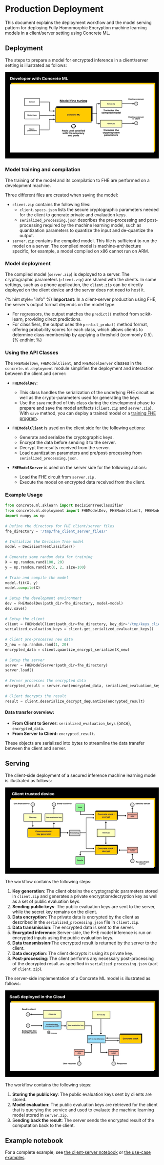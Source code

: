 # Production Deployment

This document explains the deployment workflow and the model serving pattern for deploying Fully Homomorphic Encryption machine learning models in a client/server setting using Concrete ML.

## Deployment
The steps to prepare a model for encrypted inference in a client/server setting is illustrated as follows:

![](../figures/concretemlgraph1.jpg)

### Model training and compilation 
The training of the model and its compilation to FHE are performed on a development machine. 

Three different files are created when saving the model:

- `client.zip` contains the following files:
    -  `client.specs.json` lists the secure cryptographic parameters needed for the client to generate private and evaluation keys. 
    - `serialized_processing.json` describes the pre-processing and post-processing required by the machine learning model, such as quantization parameters to quantize the input and de-quantize the output.
- `server.zip` contains the compiled model. This file is sufficient to run the model on a server. The compiled model is machine-architecture specific, for example, a model compiled on x86 cannot run on ARM.
### Model deployment
The compiled model (`server.zip`) is deployed to a server. The cryptographic parameters (`client.zip`) are shared with the clients. In some settings, such as a phone application, the `client.zip` can be directly deployed on the client device and the server does not need to host it.

{% hint style="info" %}
 **Important:** In a client-server production using FHE, the server's output format depends on the model type:
- For regressors, the output matches the `predict()` method from scikit-learn, providing direct predictions. 
- For classifiers, the output uses the `predict_proba()` method format, offering probability scores for each class, which allows clients to determine class membership by applying a threshold (commonly 0.5).
{% endhint %}

### Using the API Classes

The `FHEModelDev`, `FHEModelClient`, and `FHEModelServer` classes in the `concrete.ml.deployment` module simplifies the deployment and interaction between the client and server:

- **`FHEModelDev`**: 
    - This class handles the serialization of the underlying FHE circuit as well as the crypto-parameters used for generating the keys. 
    - Use the `save` method of this class during the development phase to prepare and save the model artifacts (`client.zip` and `server.zip`). With `save` method, you can deploy a trained model or a [training FHE program](../built-in-models/training.md).

- **`FHEModelClient`** is used on the client side for the following actions:
    - Generate and serialize the cryptographic keys.
    - Encrypt the data before sending it to the server.
    - Decrypt the results received from the server.
    - Load quantization parameters and pre/post-processing from `serialized_processing.json`.

- **`FHEModelServer`** is used on the server side for the following actions:
    - Load the FHE circuit from `server.zip` .
    - Execute the model on encrypted data received from the client.

### Example Usage

```python
from concrete.ml.sklearn import DecisionTreeClassifier
from concrete.ml.deployment import FHEModelDev, FHEModelClient, FHEModelServer
import numpy as np

# Define the directory for FHE client/server files
fhe_directory = '/tmp/fhe_client_server_files/'

# Initialize the Decision Tree model
model = DecisionTreeClassifier()

# Generate some random data for training
X = np.random.rand(100, 20)
y = np.random.randint(0, 2, size=100)

# Train and compile the model
model.fit(X, y)
model.compile(X)

# Setup the development environment
dev = FHEModelDev(path_dir=fhe_directory, model=model)
dev.save()

# Setup the client
client = FHEModelClient(path_dir=fhe_directory, key_dir="/tmp/keys_client")
serialized_evaluation_keys = client.get_serialized_evaluation_keys()

# Client pre-processes new data
X_new = np.random.rand(1, 20)
encrypted_data = client.quantize_encrypt_serialize(X_new)

# Setup the server
server = FHEModelServer(path_dir=fhe_directory)
server.load()

# Server processes the encrypted data
encrypted_result = server.run(encrypted_data, serialized_evaluation_keys)

# Client decrypts the result
result = client.deserialize_decrypt_dequantize(encrypted_result)
```

#### Data transfer overview:

- **From Client to Server:** `serialized_evaluation_keys` (once), `encrypted_data`.
- **From Server to Client:** `encrypted_result`.

These objects are serialized into bytes to streamline the data transfer between the client and server.

## Serving

The client-side deployment of a secured inference machine learning model is illustrated as follows:

![](../figures/concretemlgraph3.jpg)

The workflow contains the following steps:

1. **Key generation**: The client obtains the cryptographic parameters stored in `client.zip` and generates a private encryption/decryption key as well as a set of public evaluation keys. 
2. **Sending public keys**: The public evaluation keys are sent to the server, while the secret key remains on the client.
3. **Data encryption**: The private data is encrypted by the client as described in the `serialized_processing.json` file in `client.zip`.
4. **Data transmission**: The encrypted data is sent to the server. 
5. **Encrypted inference**: Server-side, the FHE model inference is run on encrypted inputs using the public evaluation keys.
6. **Data transmission**:The encrypted result is returned by the server to the client.
7. **Data decryption**: The client decrypts it using its private key. 
8. **Post-processing**: The client performs any necessary post-processing of the decrypted result as specified in `serialized_processing.json` (part of `client.zip`).

The server-side implementation of a Concrete ML model is illustrated as follows:

![](../figures/concretemlgraph2.jpg)

The workflow contains the following steps:

1. **Storing the public key**: The public evaluation keys sent by clients are stored. 
2. **Model evaluation**: The public evaluation keys are retrieved for the client that is querying the service and used to evaluate the machine learning model stored in `server.zip`. 
3. S**ending back the result**: The server sends the encrypted result of the computation back to the client.

## Example notebook

For a complete example, see [the client-server notebook](../advanced_examples/ClientServer.ipynb) or [the use-case examples](../../use_case_examples/deployment/).
